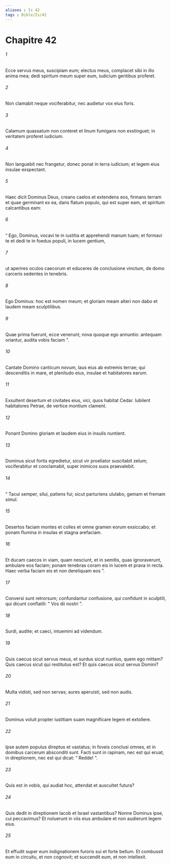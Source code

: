 ```yaml
---
aliases : Is 42
tags : Bible/Is/42
---
```


# Chapitre 42

###### 1
Ecce servus meus, suscipiam eum; electus meus, complacet sibi in illo anima mea; dedi spiritum meum super eum, iudicium gentibus proferet.
###### 2
Non clamabit neque vociferabitur, nec audietur vox eius foris.
###### 3
Calamum quassatum non conteret et linum fumigans non exstinguet; in veritatem proferet iudicium.
###### 4
Non languebit nec frangetur, donec ponat in terra iudicium; et legem eius insulae exspectant.
###### 5
Haec dicit Dominus Deus, creans caelos et extendens eos, firmans terram et quae germinant ex ea, dans flatum populo, qui est super eam, et spiritum calcantibus eam:
###### 6
“ Ego, Dominus, vocavi te in iustitia et apprehendi manum tuam; et formavi te et dedi te in foedus populi, in lucem gentium,
###### 7
ut aperires oculos caecorum et educeres de conclusione vinctum, de domo carceris sedentes in tenebris.
###### 8
Ego Dominus: hoc est nomen meum; et gloriam meam alteri non dabo et laudem meam sculptilibus.
###### 9
Quae prima fuerunt, ecce venerunt; nova quoque ego annuntio: antequam oriantur, audita vobis faciam ”.
###### 10
Cantate Domino canticum novum, laus eius ab extremis terrae; qui descenditis in mare, et plenitudo eius, insulae et habitatores earum.
###### 11
Exsultent desertum et civitates eius, vici, quos habitat Cedar. Iubilent habitatores Petrae, de vertice montium clament.
###### 12
Ponant Domino gloriam et laudem eius in insulis nuntient.
###### 13
Dominus sicut fortis egredietur, sicut vir proeliator suscitabit zelum; vociferabitur et conclamabit, super inimicos suos praevalebit.
###### 14
“ Tacui semper, silui, patiens fui; sicut parturiens ululabo, gemam et fremam simul.
###### 15
Desertos faciam montes et colles et omne gramen eorum exsiccabo; et ponam flumina in insulas et stagna arefaciam.
###### 16
Et ducam caecos in viam, quam nesciunt, et in semitis, quas ignoraverunt, ambulare eos faciam; ponam tenebras coram eis in lucem et prava in recta. Haec verba faciam eis et non dereliquam eos ”.
###### 17
Conversi sunt retrorsum; confundantur confusione, qui confidunt in sculptili, qui dicunt conflatili: “ Vos dii nostri ”.
###### 18
Surdi, audite; et caeci, intuemini ad videndum.
###### 19
Quis caecus sicut servus meus, et surdus sicut nuntius, quem ego mittam? Quis caecus sicut qui restitutus est? Et quis caecus sicut servus Domini?
###### 20
Multa vidisti, sed non servas; aures aperuisti, sed non audis.
###### 21
Dominus voluit propter iustitiam suam magnificare legem et extollere.
###### 22
Ipse autem populus direptus et vastatus; in foveis conclusi omnes, et in domibus carcerum absconditi sunt. Facti sunt in rapinam, nec est qui eruat; in direptionem, nec est qui dicat: “ Redde! ”.
###### 23
Quis est in vobis, qui audiat hoc, attendat et auscultet futura?
###### 24
Quis dedit in direptionem Iacob et Israel vastantibus? Nonne Dominus ipse, cui peccavimus? Et noluerunt in viis eius ambulare et non audierunt legem eius.
###### 25
Et effudit super eum indignationem furoris sui et forte bellum. Et combussit eum in circuitu, et non cognovit; et succendit eum, et non intellexit.
